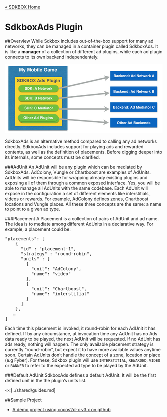 [&#171; SDKBOX Home](http://sdkbox.com)

<h1>SdkboxAds Plugin</h1>

##Overview
While Sdkbox includes out-of-the-box support for many ad networks, they can be managed in a container plugin called SdkboxAds. It is like a __manager__ of a collection of different ad plugins, while each ad plugin connects to its own backend independentely. 

![](../../imgs/sdkbox-ads-1.jpg?1)

SdkboxAds is an alternative method compared to calling any ad networks directly. SdkboxAds includes support for playing ads and rewarded contents, as well as the definition of placements. Before digging deeper into its internals, some concepts must be clarified.

###AdUnit
An AdUnit will be any plugin which can be mediated by SdkboxAds. AdColony, Vungle or Chartboost are examples of AdUnits.
AdUnits will be responsible for wrapping already existing plugins and exposing all of them through a common exposed interface. Yes, you will be able to manage all AdUnits with the same codebase.
Each AdUnit will expose in the configuration a set of different elements like interstitials, videos or rewards. For example, AdColony defines zones, Chartboost locations and Vungle places. All these three concepts are the same: a name to point to a given ad type.

###Placement
A Placement is a collection of pairs of AdUnit and ad name. The idea is to mediate among different AdUnits in a declarative way.
For example, a placement could be:

<pre>
"placements": [
    {
      "id" : "placement-1",
      "strategy" : "round-robin",
      "units" : [
        {
          "unit": "AdColony",
          "name": "video"
        },
        {
          "unit": "Chartboost",
          "name": "interstitial"
        }
      ]
    },
   …
]
</pre>

Each time this placement is invoked, it round-robin for each AdUnit it has defined. If by any circumstance, at invocation time any AdUnit has no Ads data ready to be played, the next AdUnit will be requested. If no AdUnit has ads ready, nothing will happen.
The only available placement strategy is currently “round-robin”, but expect it to have more available values anytime soon.
Certain AdUnits don’t handle the concept of a zone, location or place (e.g Fyber). For these, Sdkbox plugin will use `INTERSTITIAL`, `REWARDED`, `VIDEO` or `BANNER` to refer to the expected ad type to be played by the AdUnit.

###Default AdUnit
SdkboxAds defines a default AdUnit. It will be the first defined unit in the the plugin’s units list.

<<[../shared/guides.md]


##Sample Project

* [A demo project using cocos2d-x v3.x on github](https://github.com/sdkbox/sdkbox-SdkboxAds-sample)
